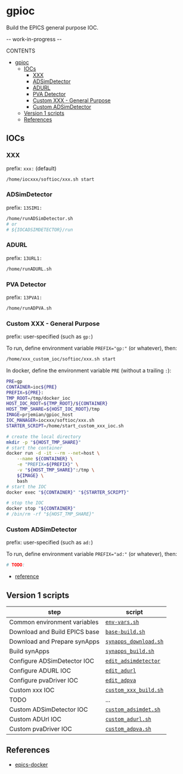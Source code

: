 # gpioc

Build the EPICS general purpose IOC.

-- work-in-progress --

CONTENTS

- [gpioc](#gpioc)
  - [IOCs](#iocs)
    - [XXX](#xxx)
    - [ADSimDetector](#adsimdetector)
    - [ADURL](#adurl)
    - [PVA Detector](#pva-detector)
    - [Custom XXX - General Purpose](#custom-xxx---general-purpose)
    - [Custom ADSimDetector](#custom-adsimdetector)
  - [Version 1 scripts](#version-1-scripts)
  - [References](#references)

## IOCs

### XXX

prefix: `xxx:` (default)

```bash
/home/iocxxx/softioc/xxx.sh start
```

### ADSimDetector

prefix: `13SIM1:`

```bash
/home/runADSimDetector.sh
# or
# ${IOCADSIMDETECTOR}/run
```

### ADURL

prefix: `13URL1:`

```bash
/home/runADURL.sh
```

### PVA Detector

prefix: `13PVA1:`

```bash
/home/runADPVA.sh
```

### Custom XXX - General Purpose

prefix: user-specified (such as `gp:`)

To run, define environment variable `PREFIX="gp:"` (or whatever), then:

```bash
/home/xxx_custom_ioc/softioc/xxx.sh start
```

In docker, define the environment variable `PRE` (without a trailing `:`):

```bash
PRE=gp
CONTAINER=ioc${PRE}
PREFIX=${PRE}:
TMP_ROOT=/tmp/docker_ioc
HOST_IOC_ROOT=${TMP_ROOT}/${CONTAINER}
HOST_TMP_SHARE=${HOST_IOC_ROOT}/tmp
IMAGE=prjemian/gpioc_host
IOC_MANAGER=iocxxx/softioc/xxx.sh
STARTER_SCRIPT=/home/start_custom_xxx_ioc.sh

# create the local directory
mkdir -p "${HOST_TMP_SHARE}"
# start the container
docker run -d -it --rm --net=host \
    --name ${CONTAINER} \
    -e "PREFIX=${PREFIX}" \
    -v "${HOST_TMP_SHARE}":/tmp \
    ${IMAGE} \
    bash
# start the IOC
docker exec "${CONTAINER}" "${STARTER_SCRIPT}"

# stop the IOC
docker stop "${CONTAINER}"
# /bin/rm -rf "${HOST_TMP_SHARE}"
```

### Custom ADSimDetector

prefix: user-specified (such as `ad:`)

To run, define environment variable `PREFIX="ad:"` (or whatever), then:

```bash
# TODO:
```

- [reference](https://github.com/prjemian/epics-docker/blob/main/v1.1/n6_custom_areaDetector/ioc_files/customize_ad.sh)

## Version 1 scripts

step | script
---- | ------
Common environment variables | [`env-vars.sh`](./v1.0/env-vars.sh)
Download and Build EPICS base | [`base-build.sh`](./v1.0/base-build.sh)
Download and Prepare synApps | [`synapps_download.sh`](./v1.0/synapps_download.sh)
Build synApps | [`synapps_build.sh`](./v1.0/synapps_build.sh)
Configure ADSimDetector IOC | [`edit_adsimdetector`](./v1.0/scripts/edit_adsimdetector.sh)
Configure ADURL IOC | [`edit_adurl`](./v1.0/scripts/edit_adurl.sh)
Configure pvaDriver IOC | [`edit_adpva`](./v1.0/scripts/edit_adpva.sh)
Custom xxx IOC | [`custom_xxx_build.sh`](./v1.0/custom_xxx_build.sh)
TODO | ...
Custom ADSimDetector IOC | [`custom_adsimdet.sh`](./v1.0/custom_adsimdet.sh)
Custom ADUrl IOC | [`custom_adurl.sh`](./v1.0/custom_adurl.sh)
Custom pvaDriver IOC | [`custom_adpva.sh`](./v1.0/custom_adpva.sh)

## References

- [epics-docker](https://github.com/prjemian/epics-docker/)
